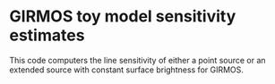 # GIRMOS toy model sensitivity estimates

This code computers the line sensitivity of either a point source or an extended source with constant surface brightness for GIRMOS.
